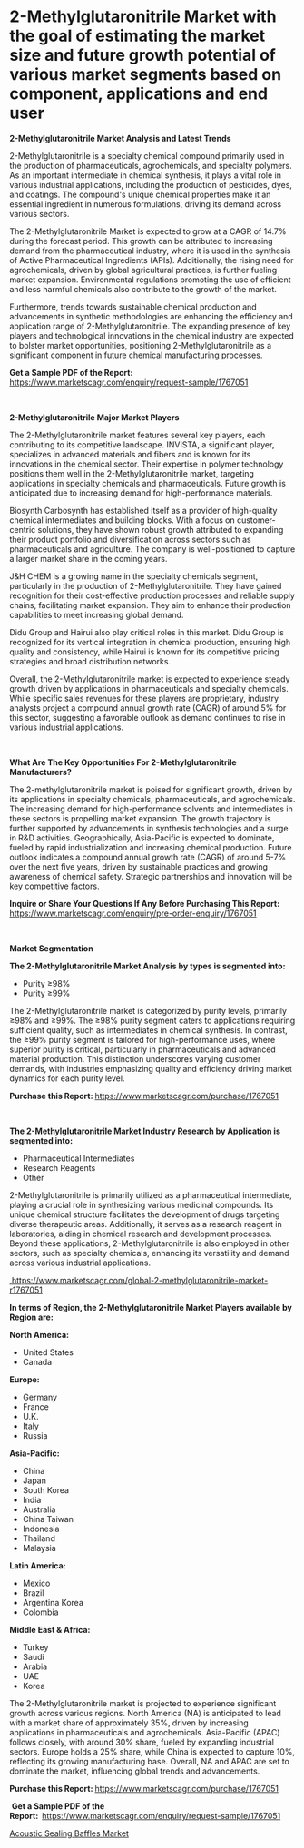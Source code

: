 <p><h1>2-Methylglutaronitrile Market with the goal of estimating the market size and future growth potential of various market segments based on component, applications and end user</h1></p><p><strong>2-Methylglutaronitrile Market Analysis and Latest Trends</strong></p>
<p><p>2-Methylglutaronitrile is a specialty chemical compound primarily used in the production of pharmaceuticals, agrochemicals, and specialty polymers. As an important intermediate in chemical synthesis, it plays a vital role in various industrial applications, including the production of pesticides, dyes, and coatings. The compound's unique chemical properties make it an essential ingredient in numerous formulations, driving its demand across various sectors.</p><p>The 2-Methylglutaronitrile Market is expected to grow at a CAGR of 14.7% during the forecast period. This growth can be attributed to increasing demand from the pharmaceutical industry, where it is used in the synthesis of Active Pharmaceutical Ingredients (APIs). Additionally, the rising need for agrochemicals, driven by global agricultural practices, is further fueling market expansion. Environmental regulations promoting the use of efficient and less harmful chemicals also contribute to the growth of the market.</p><p>Furthermore, trends towards sustainable chemical production and advancements in synthetic methodologies are enhancing the efficiency and application range of 2-Methylglutaronitrile. The expanding presence of key players and technological innovations in the chemical industry are expected to bolster market opportunities, positioning 2-Methylglutaronitrile as a significant component in future chemical manufacturing processes.</p></p>
<p><strong>Get a Sample PDF of the Report:&nbsp;</strong> <a href="https://www.marketscagr.com/enquiry/request-sample/1767051?utm_campaign=3224&utm_medium=2&utm_source=Github&utm_content=ia&utm_term=03042025&utm_id=2-methylglutaronitrile">https://www.marketscagr.com/enquiry/request-sample/1767051</a></p>
<p>&nbsp;</p>
<p><strong>2-Methylglutaronitrile Major Market Players</strong></p>
<p><p>The 2-Methylglutaronitrile market features several key players, each contributing to its competitive landscape. INVISTA, a significant player, specializes in advanced materials and fibers and is known for its innovations in the chemical sector. Their expertise in polymer technology positions them well in the 2-Methylglutaronitrile market, targeting applications in specialty chemicals and pharmaceuticals. Future growth is anticipated due to increasing demand for high-performance materials.</p><p>Biosynth Carbosynth has established itself as a provider of high-quality chemical intermediates and building blocks. With a focus on customer-centric solutions, they have shown robust growth attributed to expanding their product portfolio and diversification across sectors such as pharmaceuticals and agriculture. The company is well-positioned to capture a larger market share in the coming years.</p><p>J&H CHEM is a growing name in the specialty chemicals segment, particularly in the production of 2-Methylglutaronitrile. They have gained recognition for their cost-effective production processes and reliable supply chains, facilitating market expansion. They aim to enhance their production capabilities to meet increasing global demand.</p><p>Didu Group and Hairui also play critical roles in this market. Didu Group is recognized for its vertical integration in chemical production, ensuring high quality and consistency, while Hairui is known for its competitive pricing strategies and broad distribution networks.</p><p>Overall, the 2-Methylglutaronitrile market is expected to experience steady growth driven by applications in pharmaceuticals and specialty chemicals. While specific sales revenues for these players are proprietary, industry analysts project a compound annual growth rate (CAGR) of around 5% for this sector, suggesting a favorable outlook as demand continues to rise in various industrial applications.</p></p>
<p>&nbsp;</p>
<p><strong>What Are The Key Opportunities For 2-Methylglutaronitrile Manufacturers?</strong></p>
<p><p>The 2-methylglutaronitrile market is poised for significant growth, driven by its applications in specialty chemicals, pharmaceuticals, and agrochemicals. The increasing demand for high-performance solvents and intermediates in these sectors is propelling market expansion. The growth trajectory is further supported by advancements in synthesis technologies and a surge in R&D activities. Geographically, Asia-Pacific is expected to dominate, fueled by rapid industrialization and increasing chemical production. Future outlook indicates a compound annual growth rate (CAGR) of around 5-7% over the next five years, driven by sustainable practices and growing awareness of chemical safety. Strategic partnerships and innovation will be key competitive factors.</p></p>
<p><strong>Inquire or Share Your Questions If Any Before Purchasing This Report:</strong> <a href="https://www.marketscagr.com/enquiry/pre-order-enquiry/1767051?utm_campaign=3224&utm_medium=2&utm_source=Github&utm_content=ia&utm_term=03042025&utm_id=2-methylglutaronitrile">https://www.marketscagr.com/enquiry/pre-order-enquiry/1767051</a></p>
<p>&nbsp;</p>
<p><strong>Market Segmentation</strong></p>
<p><strong>The 2-Methylglutaronitrile Market Analysis by types is segmented into:</strong></p>
<p><ul><li>Purity ≥98%</li><li>Purity ≥99%</li></ul></p>
<p><p>The 2-Methylglutaronitrile market is categorized by purity levels, primarily ≥98% and ≥99%. The ≥98% purity segment caters to applications requiring sufficient quality, such as intermediates in chemical synthesis. In contrast, the ≥99% purity segment is tailored for high-performance uses, where superior purity is critical, particularly in pharmaceuticals and advanced material production. This distinction underscores varying customer demands, with industries emphasizing quality and efficiency driving market dynamics for each purity level.</p></p>
<p><strong>Purchase this Report:&nbsp;</strong><a href="https://www.marketscagr.com/purchase/1767051?utm_campaign=3224&utm_medium=2&utm_source=Github&utm_content=ia&utm_term=03042025&utm_id=2-methylglutaronitrile">https://www.marketscagr.com/purchase/1767051</a></p>
<p>&nbsp;</p>
<p><strong>The 2-Methylglutaronitrile Market Industry Research by Application is segmented into:</strong></p>
<p><ul><li>Pharmaceutical Intermediates</li><li>Research Reagents</li><li>Other</li></ul></p>
<p><p>2-Methylglutaronitrile is primarily utilized as a pharmaceutical intermediate, playing a crucial role in synthesizing various medicinal compounds. Its unique chemical structure facilitates the development of drugs targeting diverse therapeutic areas. Additionally, it serves as a research reagent in laboratories, aiding in chemical research and development processes. Beyond these applications, 2-Methylglutaronitrile is also employed in other sectors, such as specialty chemicals, enhancing its versatility and demand across various industrial applications.</p></p>
<p><a href="https://www.marketscagr.com/global-2-methylglutaronitrile-market-r1767051?utm_campaign=3224&utm_medium=2&utm_source=Github&utm_content=ia&utm_term=03042025&utm_id=2-methylglutaronitrile">&nbsp;https://www.marketscagr.com/global-2-methylglutaronitrile-market-r1767051</a></p>
<p><strong>In terms of Region, the 2-Methylglutaronitrile Market Players available by Region are:</strong></p>
<p>
    <p> <strong> North America: </strong>
        <ul>
            <li>United States</li>
            <li>Canada</li>
        </ul>
        </p> 
    <p> <strong> Europe: </strong>
        <ul>
            <li>Germany</li>
            <li>France</li>
            <li>U.K.</li>
            <li>Italy</li>
            <li>Russia</li>
        </ul>
        </p> 
    <p> <strong> Asia-Pacific: </strong>
        <ul>
            <li>China</li>
            <li>Japan</li>
            <li>South Korea</li>
            <li>India</li>
            <li>Australia</li>
            <li>China Taiwan</li>
            <li>Indonesia</li>
            <li>Thailand</li>
            <li>Malaysia</li>
        </ul>
        </p> 
    <p> <strong> Latin America: </strong>
        <ul>
            <li>Mexico</li>
            <li>Brazil</li>
            <li>Argentina Korea</li>
            <li>Colombia</li>
        </ul>
        </p> 
    <p> <strong> Middle East & Africa: </strong>
        <ul>
            <li>Turkey</li>
            <li>Saudi</li>
            <li>Arabia</li>
            <li>UAE</li>
            <li>Korea</li>
        </ul>
    </p>
    </p>
<p><p>The 2-Methylglutaronitrile market is projected to experience significant growth across various regions. North America (NA) is anticipated to lead with a market share of approximately 35%, driven by increasing applications in pharmaceuticals and agrochemicals. Asia-Pacific (APAC) follows closely, with around 30% share, fueled by expanding industrial sectors. Europe holds a 25% share, while China is expected to capture 10%, reflecting its growing manufacturing base. Overall, NA and APAC are set to dominate the market, influencing global trends and advancements.</p></p>
<p><strong>Purchase this Report: </strong><a href="https://www.marketscagr.com/purchase/1767051?utm_campaign=3224&utm_medium=2&utm_source=Github&utm_content=ia&utm_term=03042025&utm_id=2-methylglutaronitrile">https://www.marketscagr.com/purchase/1767051</a></p>
<p>&nbsp;<strong>Get a Sample PDF of the Report:&nbsp;&nbsp;</strong><a href="https://www.marketscagr.com/enquiry/request-sample/1767051?utm_campaign=3224&utm_medium=2&utm_source=Github&utm_content=ia&utm_term=03042025&utm_id=2-methylglutaronitrile">https://www.marketscagr.com/enquiry/request-sample/1767051</a></p>
<p><strong></strong></p>
<p><p><a href="https://github.com/vigoseiler/Market-Research-Report-List-1/blob/main/acoustic-sealing-baffles-market.md?utm_campaign=3224&utm_medium=2&utm_source=Github&utm_content=ia&utm_term=03042025&utm_id=2-methylglutaronitrile">Acoustic Sealing Baffles Market</a></p></p>